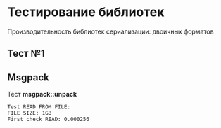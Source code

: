 # Тестирование библиотек
Производительность библиотек сериализации: двоичных форматов

## Тест №1
## Msgpack
Тест **msgpack::unpack**
```
Test READ FROM FILE: 
FILE SIZE: 1GB
First check READ: 0.000256
```
